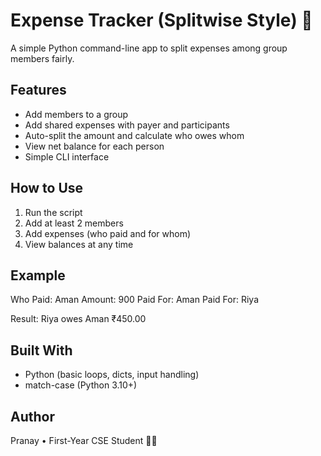 # Expense Tracker (Splitwise Style) 💸

A simple Python command-line app to split expenses among group members fairly.

## Features
- Add members to a group
- Add shared expenses with payer and participants
- Auto-split the amount and calculate who owes whom
- View net balance for each person
- Simple CLI interface

## How to Use
1. Run the script
2. Add at least 2 members
3. Add expenses (who paid and for whom)
4. View balances at any time

## Example

Who Paid: Aman
Amount: 900
Paid For: Aman
Paid For: Riya

Result:
Riya owes Aman ₹450.00


## Built With
- Python (basic loops, dicts, input handling)
- match-case (Python 3.10+)

## Author
Pranay • First-Year CSE Student 👨‍💻
